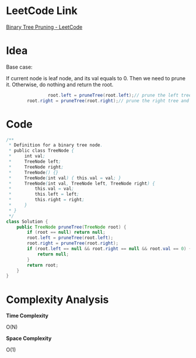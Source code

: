 # LeetCode Link

[Binary Tree Pruning - LeetCode](https://leetcode.com/problems/binary-tree-pruning/)

# Idea

Base case:

If current node is leaf node, and its val equals to 0. Then we need to prune it. Otherwise, do nothing and return the root.

```java
				root.left = pruneTree(root.left);// prune the left tree and put it back to root.left
        root.right = pruneTree(root.right);// prune the right tree and put it back to root.right
```

# Code

```java
/**
 * Definition for a binary tree node.
 * public class TreeNode {
 *     int val;
 *     TreeNode left;
 *     TreeNode right;
 *     TreeNode() {}
 *     TreeNode(int val) { this.val = val; }
 *     TreeNode(int val, TreeNode left, TreeNode right) {
 *         this.val = val;
 *         this.left = left;
 *         this.right = right;
 *     }
 * }
 */
class Solution {
    public TreeNode pruneTree(TreeNode root) {
        if (root == null) return null;
        root.left = pruneTree(root.left);
        root.right = pruneTree(root.right);
        if (root.left == null && root.right == null && root.val == 0) {
            return null;
        }
        return root;
    }
}
```

# Complexity Analysis

**Time Complexity**

O(N)

**Space Complexity**

O(1)
